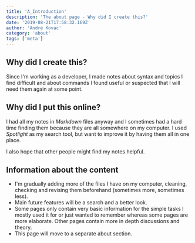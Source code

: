```yaml
---
title: 'A_Introduction'
description: 'The about page - Why did I create this?'
date: '2019-08-21T17:58:32.169Z'
author: 'André Kovac'
category: 'about'
tags: ['meta']
---
```


## Why did I create this?

Since I'm working as a developer, I made notes about syntax and topics I find difficult and about commands I found useful or suspected that I will need them again at some point.

## Why did I put this online?

I had all my notes in *Markdown* files anyway and I sometimes had a hard time finding them because they are all somewhere on my computer. I used *Spotlight* as my search tool, but want to improve it by having them all in one place.

I also hope that other people might find my notes helpful.

## Information about the content

- I'm gradually adding more of the files I have on my computer, cleaning, checking and revising them beforehand (sometimes more, sometimes less).
- Main future features will be a search and a better look.
- Some pages only contain very basic information for the simple tasks I mostly used it for or just wanted to remember whereas some pages are more elaborate. Other pages contain more in depth discussions and theory.
- This page will move to a separate about section.
